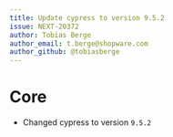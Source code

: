 ```yaml
---
title: Update cypress to version 9.5.2
issue: NEXT-20372
author: Tobias Berge
author_email: t.berge@shopware.com
author_github: @tobiasberge
---
```

# Core
* Changed cypress to version `9.5.2`
